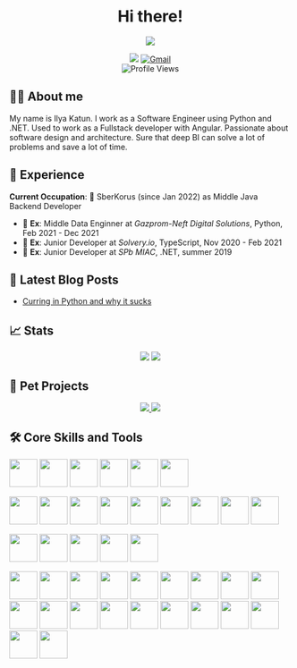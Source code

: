 <h1 align="center">Hi there!</h1>
<div align="center"> 
  <img src="https://media.giphy.com/media/1USKMDPjuH4ovL7J5h/giphy.gif"/>
  <div id="social-budges">
    <p>
      <a href="http://t.me/katunilya"><img src="https://img.shields.io/badge/-Telegram-blue?logo=Telegram&style=for-the-badge"/></a>
      <a href="mailto:katun.ilya@gmail.com"><img src="https://img.shields.io/badge/-Gmail-red?logo=Gmail&style=for-the-badge&logoColor=white" alt="Gmail"/></a></br>
      <img src="https://komarev.com/ghpvc/?username=katunilya&style=flat-square&color=blue" alt="Profile Views">
    <p>
  </div>  
</div>

## 🧑‍💻 About me

My name is Ilya Katun. I work as a Software Engineer using Python and .NET. Used to work as a Fullstack developer with Angular. Passionate about software design and architecture. Sure that deep BI can solve a lot of problems and save a lot of time. 

## 💼 Experience

**Current Occupation**: 💼 SberKorus (since Jan 2022) as Middle Java Backend Developer

- 💼 **Ex**: Middle Data Enginner at _Gazprom-Neft Digital Solutions_, Python, Feb 2021 - Dec 2021
- 💼 **Ex**: Junior Developer at _Solvery.io_, TypeScript, Nov 2020 - Feb 2021
- 💼 **Ex**: Junior Developer at _SPb MIAC_, .NET, summer 2019

## 📩 Latest Blog Posts
<!-- BLOG-POST-LIST:START -->
- [Curring in Python and why it sucks](https://dev.to/katunilya/curring-in-python-an-why-it-sucks-1p80)
<!-- BLOG-POST-LIST:END -->

## 📈 Stats

<p  align="center">
  <img src="https://github-readme-stats.vercel.app/api?username=katunilya&show_icons=true&hide_border=true&theme=light">
  <img src="http://github-readme-streak-stats.herokuapp.com?user=katunilya&theme=light&date_format=M%20j%5B%2C%20Y%5D)&hide_border=true"/>
</p>

## 🐶 Pet Projects
<p align="center">
  <a href="https://github.com/katunilya/moona">
    <img src="https://github-readme-stats.vercel.app/api/pin/?username=katunilya&repo=moona&hide_border=true&theme=light"/>
  </a>
  <a href="https://github.com/katunilya/fundom">
    <img src="https://github-readme-stats.vercel.app/api/pin/?username=katunilya&repo=fundom&hide_border=true&theme=light"/>
  </a>
</p>

## 🛠️ Core Skills and Tools

<p>
  <img src="https://cdn.jsdelivr.net/gh/devicons/devicon/icons/python/python-original-wordmark.svg" width="50px"/>
  <img src="https://cdn.jsdelivr.net/gh/devicons/devicon/icons/java/java-original-wordmark.svg" width="50px"/>
  <img src="https://cdn.jsdelivr.net/gh/devicons/devicon/icons/csharp/csharp-original.svg" width="50px"/>
  <img src="https://cdn.jsdelivr.net/gh/devicons/devicon/icons/fsharp/fsharp-original.svg" width="50px"/>
  <img src="https://cdn.jsdelivr.net/gh/devicons/devicon/icons/bash/bash-original.svg" width="50px"/>
            <img src="https://cdn.jsdelivr.net/gh/devicons/devicon/icons/typescript/typescript-original.svg" width="50px"/>
          
</p>

<p>
  <img src="https://cdn.jsdelivr.net/gh/devicons/devicon/icons/fastapi/fastapi-original-wordmark.svg" width="50px"/>
  <img src="https://cdn.jsdelivr.net/gh/devicons/devicon/icons/flask/flask-original-wordmark.svg" width="50px"/>
  <img src="https://cdn.jsdelivr.net/gh/devicons/devicon/icons/spring/spring-original-wordmark.svg" width="50px"/>
  <img src="https://cdn.jsdelivr.net/gh/devicons/devicon/icons/sqlalchemy/sqlalchemy-original-wordmark.svg" width="50px"/>
  <img src="https://cdn.jsdelivr.net/gh/devicons/devicon/icons/angularjs/angularjs-original-wordmark.svg" width="50px"/>     
  <img src="https://cdn.jsdelivr.net/gh/devicons/devicon/icons/express/express-original-wordmark.svg" width="50px"/>
  <img src="https://cdn.jsdelivr.net/gh/devicons/devicon/icons/nestjs/nestjs-plain-wordmark.svg" width="50px"/>
  <img src="https://cdn.jsdelivr.net/gh/devicons/devicon/icons/numpy/numpy-original-wordmark.svg" width="50px"/>
  <img src="https://cdn.jsdelivr.net/gh/devicons/devicon/icons/pytest/pytest-original-wordmark.svg" width="50px"/>
</p>

<p>
  <img src="https://cdn.jsdelivr.net/gh/devicons/devicon/icons/mongodb/mongodb-original-wordmark.svg" width="50px"/>
  <img src="https://cdn.jsdelivr.net/gh/devicons/devicon/icons/postgresql/postgresql-original-wordmark.svg" width="50px"/>
  <img src="https://cdn.jsdelivr.net/gh/devicons/devicon/icons/redis/redis-original-wordmark.svg" width="50px"/>
  <img src="https://cdn.jsdelivr.net/gh/devicons/devicon/icons/mysql/mysql-original-wordmark.svg" width="50px"/>
  <img src="https://cdn.jsdelivr.net/gh/devicons/devicon/icons/sqlite/sqlite-original-wordmark.svg" width="50px"/>          
</p>

<p>
  <img src="https://cdn.jsdelivr.net/gh/devicons/devicon/icons/bitbucket/bitbucket-original-wordmark.svg" width="50px"/>
  <img src="https://cdn.jsdelivr.net/gh/devicons/devicon/icons/confluence/confluence-original-wordmark.svg" width="50px"/>
  <img src="https://cdn.jsdelivr.net/gh/devicons/devicon/icons/debian/debian-original-wordmark.svg" width="50px"/>
  <img src="https://cdn.jsdelivr.net/gh/devicons/devicon/icons/docker/docker-plain-wordmark.svg" width="50px"/>
  <img src="https://cdn.jsdelivr.net/gh/devicons/devicon/icons/git/git-original.svg" width="50px"/>
  <img src="https://cdn.jsdelivr.net/gh/devicons/devicon/icons/github/github-original-wordmark.svg" width="50px"/>
  <img src="https://cdn.jsdelivr.net/gh/devicons/devicon/icons/gitlab/gitlab-original-wordmark.svg" width="50px"/>
  <img src="https://cdn.jsdelivr.net/gh/devicons/devicon/icons/gradle/gradle-plain-wordmark.svg" width="50px"/>
  <img src="https://cdn.jsdelivr.net/gh/devicons/devicon/icons/jenkins/jenkins-original.svg" width="50px"/>
  <img src="https://cdn.jsdelivr.net/gh/devicons/devicon/icons/jira/jira-original-wordmark.svg" width="50px"/>
  <img src="https://cdn.jsdelivr.net/gh/devicons/devicon/icons/jupyter/jupyter-original-wordmark.svg" width="50px"/>
  <img src="https://cdn.jsdelivr.net/gh/devicons/devicon/icons/linux/linux-original.svg" width="50px"/>
  <img src="https://cdn.jsdelivr.net/gh/devicons/devicon/icons/markdown/markdown-original.svg" width="50px"/>
  <img src="https://cdn.jsdelivr.net/gh/devicons/devicon/icons/nginx/nginx-original.svg" width="50px"/>
  <img src="https://cdn.jsdelivr.net/gh/devicons/devicon/icons/nodejs/nodejs-original-wordmark.svg" width="50px"/>
  <img src="https://cdn.jsdelivr.net/gh/devicons/devicon/icons/npm/npm-original-wordmark.svg" width="50px"/>
  <img src="https://cdn.jsdelivr.net/gh/devicons/devicon/icons/nuget/nuget-original-wordmark.svg" width="50px"/>
  <img src="https://cdn.jsdelivr.net/gh/devicons/devicon/icons/redhat/redhat-original-wordmark.svg" width="50px"/>
  <img src="https://cdn.jsdelivr.net/gh/devicons/devicon/icons/vscode/vscode-original.svg" width="50px"/>
  <img src="https://cdn.jsdelivr.net/gh/devicons/devicon/icons/ubuntu/ubuntu-plain-wordmark.svg" width="50px"/> 
</p>

